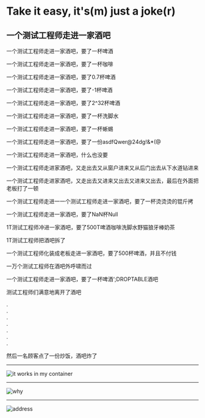 # Take it easy, it's(m) just a joke(r)

## 一个测试工程师走进一家酒吧


一个测试工程师走进一家酒吧，要了一杯啤酒

一个测试工程师走进一家酒吧，要了一杯咖啡

一个测试工程师走进一家酒吧，要了0.7杯啤酒

一个测试工程师走进一家酒吧，要了-1杯啤酒

一个测试工程师走进一家酒吧，要了2^32杯啤酒

一个测试工程师走进一家酒吧，要了一杯洗脚水

一个测试工程师走进一家酒吧，要了一杯蜥蜴

一个测试工程师走进一家酒吧，要了一份asdfQwer@24dg!&*(@

一个测试工程师走进一家酒吧，什么也没要

一个测试工程师走进家酒吧，又走出去又从窗户进来又从后门出去从下水道钻进来

一个测试工程师走进家酒吧，又走出去又进来又出去又进来又出去，最后在外面把老板打了一顿

一个测试工程师走进一一个测试工程师走进一家酒吧，要了一杯烫烫烫的锟斤拷

一个测试工程师走进一家酒吧，要了NaN杯Null

1T测试工程师冲进一家酒吧，要了500T啤酒咖啡洗脚水野猫狼牙棒奶茶

1T测试工程师把酒吧拆了

一个测试工程师化装成老板走进一家酒吧，要了500杯啤酒，并且不付钱

一万个测试工程师在酒吧外呼啸而过

一个测试工程师走进一家酒吧，要了一杯啤酒‘;DROPTABLE酒吧

测试工程师们满意地离开了酒吧

.  
.  
.  
.  
.  
.  
.  

然后一名顾客点了一份炒饭，酒吧炸了



----------

![it works in my container](/img/v2-72b4f54812d46569beb66ec159ad795e_720w.webp)

-----------

![why](/img/v2-9323a81c482d136fb5da7e1c6fb2c32a_720w.png)

---------------

![address](/img/v2-d02bfb0761e988f5bf02e1e7f6e11f4f_720w.webp)

